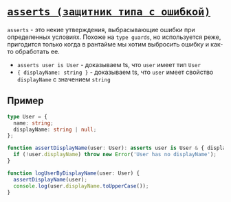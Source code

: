 # [`asserts (защитник типа с ошибкой)`](../index.md)

`asserts` - это некие утверждения, выбрасывающие ошибки при определенных условиях. Похоже на `type guards`, но используется реже, пригодится только когда в рантайме мы хотим выбросить ошибку и как-то обработать ее.

- `asserts user is User` - доказываем ts, что `user` имеет тип `User`
- `{ displayName: string }` - доказываем ts, что `user` имеет свойство `displayName` с значением `string`

## Пример

```ts
type User = {
  name: string;
  displayName: string | null;
};

function assertDisplayName(user: User): asserts user is User & { displayName: string } {
  if (!user.displayName) throw new Error('User has no displayName');
}

function logUserByDisplayName(user: User) {
  assertDisplayName(user);
  console.log(user.displayName.toUpperCase());
}
```
